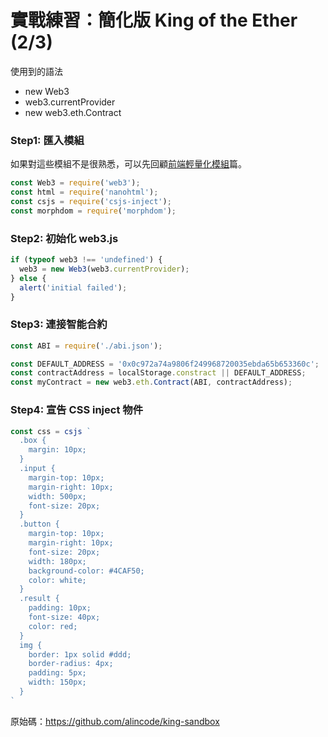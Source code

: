 # 實戰練習：簡化版 King of the Ether (2/3)

使用到的語法

* new Web3
* web3.currentProvider
* new web3.eth.Contract

### Step1: 匯入模組

如果對這些模組不是很熟悉，可以先回顧[前端輕量化模組](04_lightweight_module.md)篇。

```js
const Web3 = require('web3');
const html = require('nanohtml');
const csjs = require('csjs-inject');
const morphdom = require('morphdom');
```

### Step2: 初始化 web3.js

```js
if (typeof web3 !== 'undefined') {
  web3 = new Web3(web3.currentProvider);
} else {
  alert('initial failed');
}
```

### Step3: 連接智能合約

```js
const ABI = require('./abi.json');

const DEFAULT_ADDRESS = '0x0c972a74a9806f249968720035ebda65b653360c';
const contractAddress = localStorage.constract || DEFAULT_ADDRESS;
const myContract = new web3.eth.Contract(ABI, contractAddress);
```

### Step4: 宣告 CSS inject 物件

```js
const css = csjs `
  .box {
    margin: 10px;
  }
  .input {
    margin-top: 10px;
    margin-right: 10px;
    width: 500px;
    font-size: 20px;
  }
  .button {
    margin-top: 10px;
    margin-right: 10px;
    font-size: 20px;
    width: 180px;
    background-color: #4CAF50;
    color: white;
  }
  .result {
    padding: 10px;
    font-size: 40px;
    color: red;
  }
  img {
    border: 1px solid #ddd;
    border-radius: 4px;
    padding: 5px;
    width: 150px;
  }
`
```

原始碼：<https://github.com/alincode/king-sandbox>